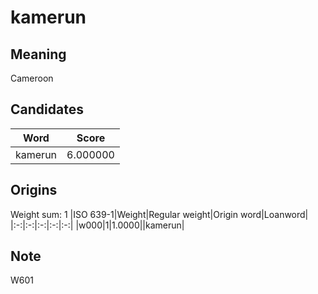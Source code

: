 # kamerun

## Meaning

Cameroon

## Candidates

|Word|Score|
|:-:|:-:|
|kamerun|6.000000|

## Origins

Weight sum: 1
|ISO 639-1|Weight|Regular weight|Origin word|Loanword|
|:-:|:-:|:-:|:-:|:-:|
|w000|1|1.0000||kamerun|

## Note

W601
